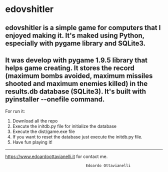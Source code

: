 # edovshitler
edovshitler is a simple game for computers that I enjoyed making it. It's maked using Python, especially with pygame library and SQLite3.
--------------------------
It was develop with pygame 1.9.5 library that helps game creating. It stores the record (maximum bombs avoided, maximum missiles shooted and maximum enemies killed) in the results.db database (SQLite3). It's built with pyinstaller --onefile command.
--------------------------
For run it:
1) Download all the repo
2) Execute the initdb.py file for initialize the database
3) Execute the dist/game.exe file
4) If you want to reset the database just execute the initdb.py file.
5) Have fun playing it!
--------------------------
https://www.edoardoottavianelli.it for contact me.


                                        Edoardo Ottavianelli
